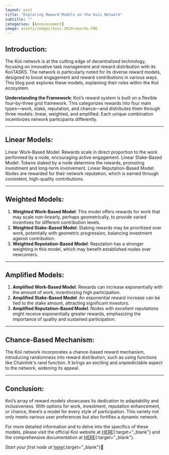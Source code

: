 ```yaml
---
layout: post
title: "Exploring Reward Models on the Koii Network"
subtitle: ""
categories: [Announcement]
image: assets/images/koii-2024rewards.PNG
---
```


## Introduction:
The Koii network is at the cutting edge of decentralized technology, focusing on innovative task management and reward distribution with its KoiiTASKS. The network is particularly noted for its diverse reward models, designed to boost engagement and reward contributions in various ways. This blog post explores these models, explaining their roles within the Koii ecosystem.

**Understanding the Framework:**
Koii’s reward system is built on a flexible four-by-three grid framework. This categorizes rewards into four main types—work, stake, reputation, and chance—and distributes them through three models: linear, weighted, and amplified. Each unique combination incentivizes network participants differently.

---

## Linear Models:

Linear Work-Based Model: Rewards scale in direct proportion to the work performed by a node, encouraging active engagement.
Linear Stake-Based Model: Tokens staked by a node determine the rewards, promoting investment and long-term involvement.
Linear Reputation-Based Model: Nodes are rewarded for their network reputation, which is earned through consistent, high-quality contributions.

---

## Weighted Models:

1. **Weighted Work-Based Model**: This model offers rewards for work that may scale non-linearly, perhaps geometrically, to provide varied incentives for different contribution levels.
2. **Weighted Stake-Based Model**: Staking rewards may be prioritized over work, potentially with geometric progression, balancing investment against contribution.
3. **Weighted Reputation-Based Model**: Reputation has a stronger weighting in this model, which may benefit established nodes over newcomers.

---

## Amplified Models:

1. **Amplified Work-Based Model**: Rewards can increase exponentially with the amount of work, incentivizing high participation.
2. **Amplified Stake-Based Model**: An exponential reward increase can be tied to the stake amount, attracting significant investors.
3. **Amplified Reputation-Based Model**: Nodes with excellent reputations might receive exponentially greater rewards, emphasizing the importance of quality and sustained participation.

---

## Chance-Based Mechanism:

The Koii network incorporates a chance-based reward mechanism, introducing randomness into reward distribution, such as using functions like Chainlink's rand function. It brings an exciting and unpredictable aspect to the network, widening its appeal.

---

## Conclusion:
Koii’s array of reward models showcases its dedication to adaptability and inclusiveness. With options for work, investment, reputation enhancement, or chance, there’s a model for every style of participation. This variety not only meets various user preferences but also fortifies a dynamic network.

For more detailed information and to delve into the specifics of these models, please visit the official Koii website at [HERE](https://www.koii.network/){:target="\_blank"} and the comprehensive documentation at [HERE](https://docs.koii.network/){:target="\_blank"}.

*Start your first node at* [here](https://www.koii.network/node?&utm_campaign=node&utm_medium=koii&utm_source=blog){:target="\_blank"}🌟
